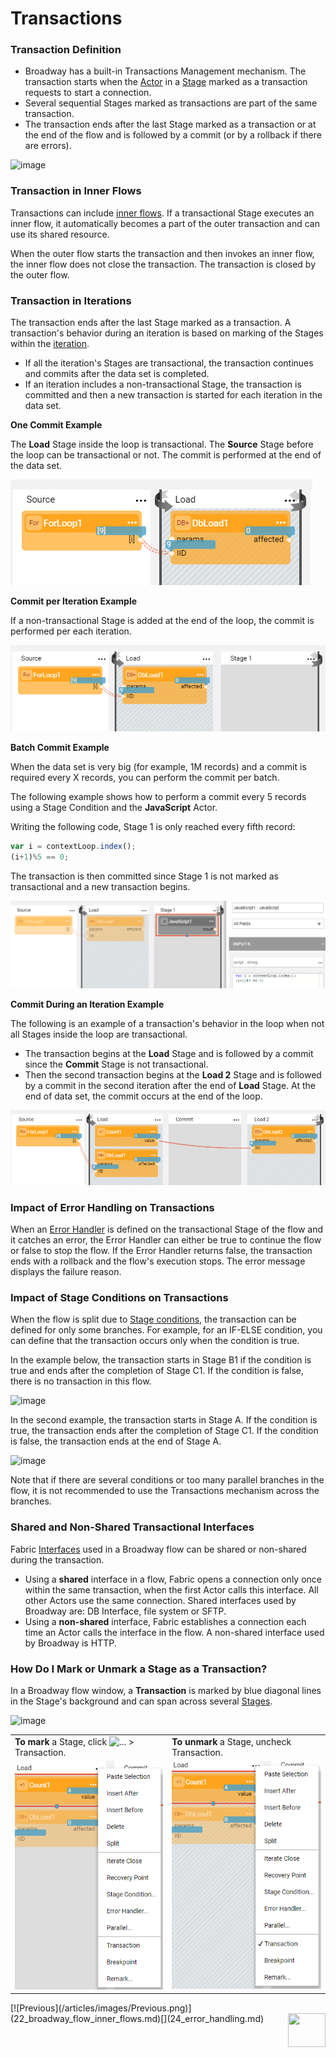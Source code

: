 # Transactions

### Transaction Definition

- Broadway has a built-in Transactions Management mechanism. The transaction starts when the [Actor](03_broadway_actor.md) in a [Stage](19_broadway_flow_stages.md) marked as a transaction requests to start a connection. 
- Several sequential Stages marked as transactions are part of the same transaction.
- The transaction ends after the last Stage marked as a transaction or at the end of the flow and is followed by a commit (or by a rollback if there are errors). 

![image](images/99_23_general_ex.PNG)

### Transaction in Inner Flows 

Transactions can include [inner flows](22_broadway_flow_inner_flows.md). If a transactional Stage executes an inner flow, it automatically becomes a part of the outer transaction and can use its shared resource.

When the outer flow starts the transaction and then invokes an inner flow, the inner flow does not close the transaction. The transaction is closed by the outer flow.

### Transaction in Iterations

The transaction ends after the last Stage marked as a transaction. A transaction's behavior during an iteration is based on marking of the Stages within the [iteration](21_iterations.md). 

* If all the iteration's Stages are transactional, the transaction continues and commits after the data set is completed. 
* If an iteration includes a non-transactional Stage, the transaction is committed  and then a new transaction is started for each iteration in the data set. 

**One Commit Example**

The **Load** Stage inside the loop is transactional. The **Source** Stage before the loop can be transactional or not. The commit is performed at the end of the data set. 

![image](images/99_23_one_commit.PNG)

**Commit per Iteration Example**

If a non-transactional Stage is added at the end of the loop, the commit is performed per each iteration.

![image](images/99_23_each_commit.PNG)

**Batch Commit Example**

When the data set is very big (for example, 1M records) and a commit is required every X records, you can perform the commit per batch. 

The following example shows how to perform a commit every 5 records using a Stage Condition and the **JavaScript** Actor.

Writing the following code, Stage 1 is only reached every fifth record:

~~~javascript
var i = contextLoop.index();
(i+1)%5 == 0;
~~~

The transaction is then committed since Stage 1 is not marked as transactional and a new transaction begins.

![image](images/99_23_batch_with_cond.PNG)

**Commit During an Iteration Example**

The following is an example of a transaction's behavior in the loop when not all Stages inside the loop are transactional.  

- The transaction begins at the **Load** Stage and is followed by a commit since the **Commit** Stage is not transactional.
- Then the second transaction begins at the **Load 2** Stage and is followed by a commit in the second iteration after the end of **Load** Stage. At the end of data set, the commit occurs at the end of the loop.

![image](images/99_23_complex_ex.PNG)

### Impact of Error Handling on Transactions

When an [Error Handler](24_error_handling.md) is defined on the transactional Stage of the flow and it catches an error, the Error Handler can either be true to continue the flow or false to stop the flow. If the Error Handler returns false, the transaction ends with a rollback and the flow's execution stops. The error message displays the failure reason.

### Impact of Stage Conditions on Transactions

When the flow is split due to [Stage conditions](/articles/19_Broadway/19_broadway_flow_stages.md#what-is-a-stage-condition), the transaction can be defined for only some branches. For example, for an IF-ELSE condition, you can define that the transaction occurs only when the condition is true. 

In the example below, the transaction starts in Stage B1 if the condition is true and ends after the completion of Stage C1. If the condition is false, there is no transaction in this flow.

![image](images/99_23_split1.PNG)

In the second example, the transaction starts in Stage A. If the condition is true, the transaction ends after the completion of Stage C1. If the condition is false, the transaction ends at the end of Stage A.

![image](images/99_23_split2.PNG)

Note that if there are several conditions or too many parallel branches in the flow, it is not recommended to use the Transactions mechanism across the branches.

### Shared and Non-Shared Transactional Interfaces

Fabric [Interfaces](/articles/05_DB_interfaces/01_interfaces_overview.md) used in a Broadway flow can be shared or non-shared during the transaction.

* Using a **shared** interface in a flow, Fabric opens a connection only once within the same transaction, when the first Actor calls this interface. All other Actors use the same connection. Shared interfaces used by Broadway are: DB Interface, file system or SFTP.
* Using a **non-shared** interface, Fabric establishes a connection each time an Actor calls the interface in the flow. A non-shared interface used by Broadway is HTTP.  

### How Do I Mark or Unmark a Stage as a Transaction?

In a Broadway flow window, a **Transaction** is marked by blue diagonal lines in the Stage's background and can span across several [Stages](19_broadway_flow_stages.md).

![image](images/99_23_general_ex.PNG)



<table>
<tbody>
<tr>
<td valign="center" ><strong>To mark</strong> a Stage, click <img src="images/99_19_dots.PNG" alt="..." /> > Transaction.</td>
<td valign="center" ><strong>To unmark</strong> a Stage, uncheck Transaction.</td>
</td>
</tr>
<tr>
<td valign="center" ><img src="images/99_23_02.PNG" alt="Mark" /></td>
<td valign="center" ><img src="images/99_23_03.PNG" alt="UnMark" /></td>
</td>
</tr>
</tbody>
</table>
[![Previous](/articles/images/Previous.png)](22_broadway_flow_inner_flows.md)[<img align="right" width="60" height="54" src="/articles/images/Next.png">](24_error_handling.md)